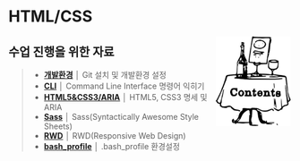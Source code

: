 # HTML/CSS 
<img src="ASSETS/table-of-contents.png" alt="" align="right" width="134" height="160">

## 수업 진행을 위한 자료

> - __[개발환경](README/preferences.md)__ │ Git 설치 및 개발환경 설정
> - __[CLI](README/cli.md)__ │ Command Line Interface 명령어 익히기
> - __[HTML5&CSS3/ARIA](README/html.md)__ │ HTML5, CSS3 명세 및 ARIA
> - __[Sass](README/sass.md)__ │ Sass(Syntactically Awesome Style Sheets) 
> - __[RWD](README/rwd.md)__ │ RWD(Responsive Web Design)
> - __[bash_profile](README/bash.md)__ │ .bash_profile 환경설정

